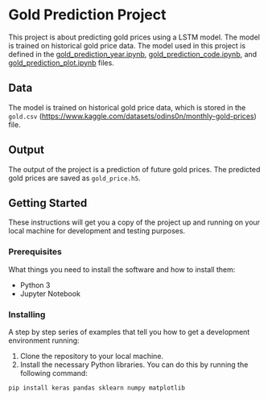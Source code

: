 # Gold Prediction Project

This project is about predicting gold prices using a LSTM model. The model is trained on historical gold price data. The model used in this project is defined in the [gold_prediction_year.ipynb](gold_prediction_year.ipynb), [gold_prediction_code.ipynb](gold_prediction_code.ipynb), and [gold_prediction_plot.ipynb](gold_prediction_plot.ipynb) files.

## Data

The model is trained on historical gold price data, which is stored in the `gold.csv` (https://www.kaggle.com/datasets/odins0n/monthly-gold-prices) file.

## Output

The output of the project is a prediction of future gold prices. The predicted gold prices are saved as `gold_price.h5`.

## Getting Started

These instructions will get you a copy of the project up and running on your local machine for development and testing purposes.

### Prerequisites

What things you need to install the software and how to install them:

- Python 3
- Jupyter Notebook

### Installing

A step by step series of examples that tell you how to get a development environment running:

1. Clone the repository to your local machine.
2. Install the necessary Python libraries. You can do this by running the following command:

```sh
pip install keras pandas sklearn numpy matplotlib